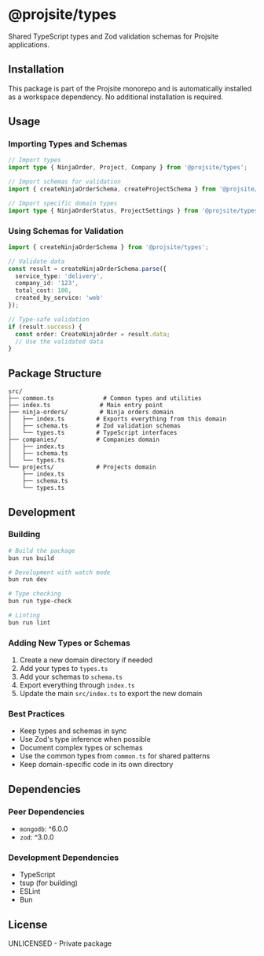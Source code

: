 # @projsite/types

Shared TypeScript types and Zod validation schemas for Projsite applications.

## Installation

This package is part of the Projsite monorepo and is automatically installed as a workspace dependency. No additional installation is required.

## Usage

### Importing Types and Schemas

```typescript
// Import types
import type { NinjaOrder, Project, Company } from '@projsite/types';

// Import schemas for validation
import { createNinjaOrderSchema, createProjectSchema } from '@projsite/types';

// Import specific domain types
import type { NinjaOrderStatus, ProjectSettings } from '@projsite/types';
```

### Using Schemas for Validation

```typescript
import { createNinjaOrderSchema } from '@projsite/types';

// Validate data
const result = createNinjaOrderSchema.parse({
  service_type: 'delivery',
  company_id: '123',
  total_cost: 100,
  created_by_service: 'web'
});

// Type-safe validation
if (result.success) {
  const order: CreateNinjaOrder = result.data;
  // Use the validated data
}
```

## Package Structure

```
src/
├── common.ts              # Common types and utilities
├── index.ts              # Main entry point
├── ninja-orders/         # Ninja orders domain
│   ├── index.ts         # Exports everything from this domain
│   ├── schema.ts        # Zod validation schemas
│   └── types.ts         # TypeScript interfaces
├── companies/           # Companies domain
│   ├── index.ts
│   ├── schema.ts
│   └── types.ts
└── projects/            # Projects domain
    ├── index.ts
    ├── schema.ts
    └── types.ts
```

## Development

### Building

```bash
# Build the package
bun run build

# Development with watch mode
bun run dev

# Type checking
bun run type-check

# Linting
bun run lint
```

### Adding New Types or Schemas

1. Create a new domain directory if needed
2. Add your types to `types.ts`
3. Add your schemas to `schema.ts`
4. Export everything through `index.ts`
5. Update the main `src/index.ts` to export the new domain

### Best Practices

- Keep types and schemas in sync
- Use Zod's type inference when possible
- Document complex types or schemas
- Use the common types from `common.ts` for shared patterns
- Keep domain-specific code in its own directory

## Dependencies

### Peer Dependencies
- `mongodb`: ^6.0.0
- `zod`: ^3.0.0

### Development Dependencies
- TypeScript
- tsup (for building)
- ESLint
- Bun

## License

UNLICENSED - Private package 